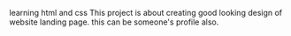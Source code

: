 learning html and css
This project is about creating good looking design of website landing page.
this can be someone's profile also. 